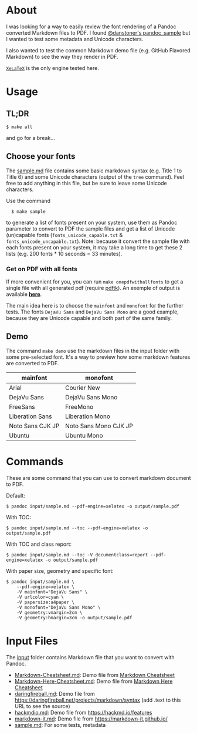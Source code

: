 # About

I was looking for a way to easily review the font rendering of a Pandoc
converted Markdown files to PDF. I found [@danstoner's
pandoc_sample](https://github.com/danstoner/pandoc_samples) but I wanted to test
some metadata and Unicode characters.

I also wanted to test the common Markdown demo file (e.g. GitHub Flavored
Markdown) to see the way they render in PDF.

[`XeLaTeX`](https://en.wikipedia.org/wiki/XeTeX) is the only engine tested here.

# Usage

## TL;DR
```
$ make all
```
and go for a break...


## Choose your fonts

The [sample.md](./input/sample.md) file contains some basic markdown syntax
(e.g. Title 1 to Title 6) and some Unicode characters (output of the `tree`
command). Feel free to add anything in this file, but be sure to leave some
Unicode characters.

Use the command

```
  $ make sample
```

to generate a list of fonts present on your system, use them as Pandoc parameter
to convert to PDF the sample files and get a list of Unicode (un)capable fonts
(`fonts_unicode_capable.txt` & `fonts_unicode_uncapable.txt`). Note: because it
convert the sample file with each fonts present on your system, it may take a
long time to get these 2 lists (e.g. 200 fonts * 10 seconds = 33 minutes).

### Get on PDF with all fonts

If more convenient for you, you can run `make onepdfwithallfonts` to get a
single file with all generated pdf (require
[pdftk](https://www.pdflabs.com/tools/pdftk-the-pdf-toolkit/)). An exemple of
output is available **[here](./all_fonts.pdf)**.

The main idea here is to choose the `mainfont` and `monofont` for the further
tests. The fonts `DejaVu Sans` and `DejaVu Sans Mono` are a good example,
because they are Unicode capable and both part of the same family.

## Demo

The command `make demo` use the markdown files in the input folder with some
pre-selected font. It's a way to preview how some markdown features are
converted to PDF.

| mainfont         | monofont              |
| ---------------- | --------------------- |
| Arial            | Courier New           |
| DejaVu Sans      | DejaVu Sans Mono      |
| FreeSans         | FreeMono              |
| Liberation Sans  | Liberation Mono       |
| Noto Sans CJK JP | Noto Sans Mono CJK JP |
| Ubuntu           | Ubuntu Mono           |

# Commands

These are some command that you can use to convert markdown document to PDF.

Default:
```
$ pandoc input/sample.md --pdf-engine=xelatex -o output/sample.pdf
```

With TOC:
```
$ pandoc input/sample.md --toc --pdf-engine=xelatex -o output/sample.pdf
```

With TOC and class report:
```
$ pandoc input/sample.md --toc -V documentclass=report --pdf-engine=xelatex -o output/sample.pdf
```

With paper size, geometry and specific font:
```
$ pandoc input/sample.md \
    --pdf-engine=xelatex \
    -V mainfont="DejaVu Sans" \
    -V urlcolor=cyan \
    -V papersize:a4paper \
    -V monofont="DejaVu Sans Mono" \
    -V geometry:vmargin=2cm \
    -V geometry:hmargin=3cm -o output/sample.pdf
```

# Input Files

The [input](./input) folder contains Markdown file that you want to convert with
Pandoc.

  * [Markdown-Cheatsheet.md](./Markdown-Cheatsheet.md): Demo file from [Markdown Cheatsheet](https://github.com/adam-p/markdown-here/wiki/Markdown-Cheatsheet)
  * [Markdown-Here-Cheatsheet.md](./Markdown-Here-Cheatsheet.md): Demo file from [Markdown Here Cheatsheet](https://github.com/adam-p/markdown-here/wiki/Markdown-Here-Cheatsheet)
  * [daringfireball.md](./daringfireball.md): Demo file from https://daringfireball.net/projects/markdown/syntax (add .text to this URL to see the source)
  * [hackmdio.md](./markdown-it.md): Demo file from https://hackmd.io/features
  * [markdown-it.md](./markdown-it.md): Demo file from https://markdown-it.github.io/
  * [sample.md](./sample.md): For some tests, metadata
